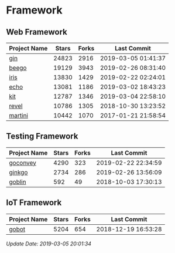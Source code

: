 # Framework

## Web Framework

| Project Name | Stars | Forks | Last Commit |
| ------------ | ----- | ----- | ----------- |
| [gin](https://github.com/gin-gonic/gin) | 24823 | 2916 | 2019-03-05 01:41:37 |
| [beego](https://github.com/astaxie/beego) | 19129 | 3943 | 2019-02-26 08:31:40 |
| [iris](https://github.com/kataras/iris) | 13830 | 1429 | 2019-02-22 02:24:01 |
| [echo](https://github.com/labstack/echo) | 13081 | 1186 | 2019-03-02 18:43:23 |
| [kit](https://github.com/go-kit/kit) | 12787 | 1346 | 2019-03-04 22:58:10 |
| [revel](https://github.com/revel/revel) | 10786 | 1305 | 2018-10-30 13:23:52 |
| [martini](https://github.com/go-martini/martini) | 10442 | 1070 | 2017-01-21 21:58:54 |

## Testing Framework

| Project Name | Stars | Forks | Last Commit |
| ------------ | ----- | ----- | ----------- |
| [goconvey](https://github.com/smartystreets/goconvey) | 4290 | 323 | 2019-02-22 22:34:59 |
| [ginkgo](https://github.com/onsi/ginkgo) | 2734 | 286 | 2019-02-26 13:56:09 |
| [goblin](https://github.com/franela/goblin) | 592 | 49 | 2018-10-03 17:30:13 |

## IoT Framework

| Project Name | Stars | Forks | Last Commit |
| ------------ | ----- | ----- | ----------- |
| [gobot](https://github.com/hybridgroup/gobot) | 5204 | 654 | 2018-12-19 16:53:28 |

*Update Date: 2019-03-05 20:01:34*